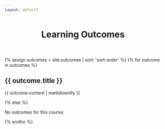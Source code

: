 ```yaml
---
layout: default
---
```


<header><h1>Learning Outcomes</h1></header>

<main class="container">

{% assign outcomes = site.outcomes | sort: 'sort-order' %}
{% for outcome in outcomes %}
<div class="outcome {% cycle 'section-bg1', 'section-bg2' %}">

  <h2>{{ outcome.title }}</h2>
  <p>{{ outcome.content | markdownify }}</p>

</div>
{% else %}

  <p>No outcomes for this course.</p>

{% endfor %}

</main>
